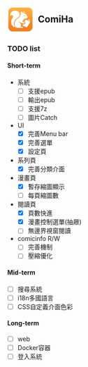 <h2 align="center" style="display: flex; align-items: center; gap: 10px;">
  <img src="/build/appicon.png?raw=true" width="60" height="60" style="vertical-align: middle;" />
  <p/>
  ComiHa
</h2>



### TODO list

#### Short-term
- 系統
  - [ ] 支援epub
  - [ ] 輸出epub
  - [ ] 支援7z
  - [ ] 圖片Catch
- UI
  - [X] 完善Menu bar
  - [X] 完善選單
  - [X] 設定頁
- 系列頁
  - [X] 完善分類介面
- 漫畫頁
  - [X] 暫存縮圖顯示
  - [ ] 每頁縮圖數
- 閱讀頁
  - [X] 頁數快進
  - [X] 漫畫控制選單(抽屜)
  - [ ] 無邊界視窗閱讀
- comicinfo R/W
  - [ ] 完善機制
  - [ ] 壓縮優化

#### Mid-term
- [ ] 搜尋系統
- [ ] i18n多國語言
- [ ] CSS自定義介面色彩

#### Long-term
- [ ] web
- [ ] Docker容器
- [ ] 登入系統
